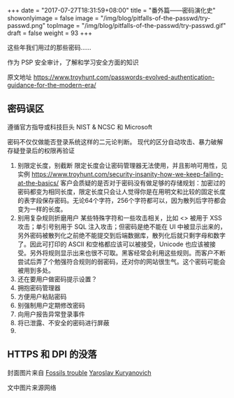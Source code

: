 +++
date = "2017-07-27T18:31:59+08:00"
title = "番外篇——密码演化史"
showonlyimage = false
image = "/img/blog/pitfalls-of-the-passwd/try-passwd.png"
topImage = "/img/blog/pitfalls-of-the-passwd/try-passwd.gif"
draft = false
weight = 93
+++

这些年我们用过的那些密码……
<!--more-->

作为 PSP 安全审计，了解和学习安全方面的知识

原文地址 https://www.troyhunt.com/passwords-evolved-authentication-guidance-for-the-modern-era/

## 密码误区

遵循官方指导或科技巨头 NIST & NCSC 和 Microsoft

密码不仅仅做能否登录系统这样的二元论判断。
现代的区分自动攻击、暴力破解
存疑登录后的权限再验证

1. 别限定长度，别截断
    限定长度会让密码管理器无法使用，并且影响可用性，见实例
      https://www.troyhunt.com/security-insanity-how-we-keep-failing-at-the-basics/
    客户会质疑的是否对于密码没有做足够的存储规划：加密过的密码都变为相同长度，限定长度只会让人觉得你是在用明文和比较的固定长度的表字段保存密码。无论64个字符，256个字符都可以，因为散列后字符都会变为一样的长度。
2. 别用复杂规则折磨用户
    某些特殊字符和一些攻击相关，比如 <> 被用于 XSS 攻击；单引号别用于 SQL 注入攻击；但密码是绝不能在 UI 中被显示出来的，另外密码被散列化之前绝不能提交到后端数据库，散列化后就只剩字母和数字了。因此可打印的 ASCII 和空格都应该可以被接受，Unicode 也应该被接受。另外将规则显示出来也很不可取。黑客经常会利用这些规则。而客户不断尝试后弄了个勉强符合规则的弱密码，还对你的网站很生气。这个密码可能会被用到多处。
3. 还在要用户做密码提示设置？
4. 拥抱密码管理器
5. 方便用户粘贴密码
6. 别强制用户定期修改密码
7. 向用户报告异常登录事件
8. 将已泄露、不安全的密码进行屏蔽
9.



## HTTPS 和 DPI 的没落


封面图片来自 [Fossils trouble](https://dribbble.com/shots/2448430-Fossils-trouble) <a href="https://dribbble.com/cjiabka"><i class="fa fa-dribbble" aria-hidden="true"></i> Yaroslav Kuryanovich</a>  

文中图片来源网络
